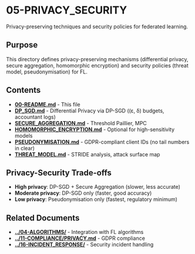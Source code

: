 # 05-PRIVACY_SECURITY

Privacy-preserving techniques and security policies for federated learning.

## Purpose

This directory defines privacy-preserving mechanisms (differential privacy, secure aggregation, homomorphic encryption) and security policies (threat model, pseudonymisation) for FL.

## Contents

- [**00-README.md**](00-README.md) - This file
- [**DP_SGD.md**](DP_SGD.md) - Differential Privacy via DP-SGD ((ε, δ) budgets, accountant logs)
- [**SECURE_AGGREGATION.md**](SECURE_AGGREGATION.md) - Threshold Paillier, MPC
- [**HOMOMORPHIC_ENCRYPTION.md**](HOMOMORPHIC_ENCRYPTION.md) - Optional for high-sensitivity models
- [**PSEUDONYMISATION.md**](PSEUDONYMISATION.md) - GDPR-compliant client IDs (no tail numbers in clear)
- [**THREAT_MODEL.md**](THREAT_MODEL.md) - STRIDE analysis, attack surface map

## Privacy-Security Trade-offs

- **High privacy**: DP-SGD + Secure Aggregation (slower, less accurate)
- **Moderate privacy**: DP-SGD only (faster, good accuracy)
- **Low privacy**: Pseudonymisation only (fastest, regulatory minimum)

## Related Documents

- [**../04-ALGORITHMS/**](../04-ALGORITHMS/) -  Integration with FL algorithms
- [**../11-COMPLIANCE/PRIVACY.md**](../11-COMPLIANCE/PRIVACY.md) - GDPR compliance
- [**../16-INCIDENT_RESPONSE/**](../16-INCIDENT_RESPONSE/) -  Security incident handling
